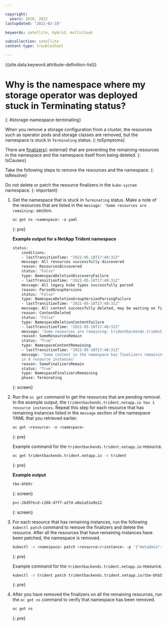 ```yaml
---

copyright:
  years: 2020, 2022
lastupdated: "2022-02-18"

keywords: satellite, hybrid, multicloud

subcollection: satellite
content-type: troubleshoot

---
```


{{site.data.keyword.attribute-definition-list}}

# Why is the namespace where my storage operator was deployed stuck in **Terminating** status?
{: #storage-namespace-terminating}


When you remove a storage configuration from a cluster, the resources such as operator pods and storage classes are removed, but the namespace is stuck in `Terminating` status. 
{: tsSymptoms}


There are [finalizers](https://kubernetes.io/blog/2021/05/14/using-finalizers-to-control-deletion/){: external} that are preventing the remaining resources in the namespace and the namespace itself from being deleted.
{: tsCauses}


Take the following steps to remove the resources and the namespace.
{: tsResolve}

Do not delete or patch the resource finalizers in the `kube-system` namespace.
{: important}

1. Get the namespace that is stuck in `Terminating` status. Make a note of the resources that are listed in the `message: 'Some resources are remaining:` section.
    ```sh
    oc get ns <namespace> -o yaml
    ```
    {: pre}

    **Example output for a NetApp Trident namespace**
    ```sh
    status:
        conditions:
        - lastTransitionTime: "2021-05-18T17:40:31Z"
        message: All resources successfully discovered
        reason: ResourcesDiscovered
        status: "False"
        type: NamespaceDeletionDiscoveryFailure
        - lastTransitionTime: "2021-05-18T17:40:31Z"
        message: All legacy kube types successfully parsed
        reason: ParsedGroupVersions
        status: "False"
        type: NamespaceDeletionGroupVersionParsingFailure
        - lastTransitionTime: "2021-05-18T17:40:31Z"
        message: All content successfully deleted, may be waiting on finalization
        reason: ContentDeleted
        status: "False"
        type: NamespaceDeletionContentFailure
        - lastTransitionTime: "2021-05-18T17:40:31Z"
        message: 'Some resources are remaining: tridentbackends.trident.netapp.io has 1 resource instances, tridentnodes.trident.netapp.io has 3 resource instances, tridentversions.trident.netapp.io has 1 resource instances, tridentvolumes.trident.netapp.io has 1 resource instances'
        reason: SomeResourcesRemain
        status: "True"
        type: NamespaceContentRemaining
        - lastTransitionTime: "2021-05-18T17:40:31Z"
        message: 'Some content in the namespace has finalizers remaining: trident.netapp.io
        in 6 resource instances'
        reason: SomeFinalizersRemain
        status: "True"
        type: NamespaceFinalizersRemaining
        phase: Terminating
    ```
    {: screen}

2. Run the `oc get` command to get the resources that are pending removal. In the example output, the `tridentbackends.trident.netapp.io has 1 resource instances`. Repeat this step for each resource that has remaining instances listed in the `message` section of the namespace YAML that you retrieved earlier.
    ```sh
    oc get <resource> -n <namespace>
    ```
    {: pre}

    Example command for the `tridentbackends.trident.netapp.io` resource.
    ```sh
    oc get tridentbackends.trident.netapp.io -n trident
    ```
    {: pre}

    **Example output**
    ```sh
    tbe-bhb5r
    ```
    {: screen}

    ```sh
    pvc-26d97ecd-c268-47ff-a2fd-a0a1a51a9e12
    ```
    {: screen}

3. For each resource that has remaining instances, run the following `kubectl patch` command to remove the finalizers and delete the resource. After all the resources that have remaining instances have been patched, the namespace is removed.
    ```sh
    kubectl -n <namespace> patch <resource>/<instance> -p '{"metadata":{"finalizers":[]}}' --type=merge
    ```
    {: pre}

    Example command for the `tridentbackends.trident.netapp.io` resource.
    ```sh
    kubectl -n trident patch tridentbackends.trident.netapp.io/tbe-bhb5r -p '{"metadata":{"finalizers":[]}}' --type=merge
    ```
    {: pre}

4. After you have removed the finalizers on all the remaining resources, run the `oc get ns` command to verify that namespace has been removed.
    ```sh
    oc get ns
    ```
    {: pre}








